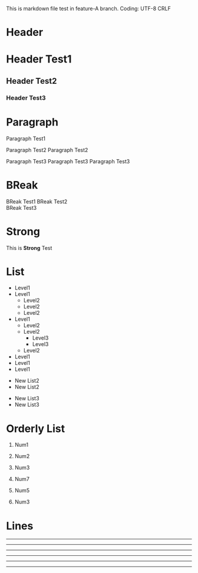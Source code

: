 This is markdown file test in feature-A branch.
Coding: UTF-8 CRLF

# Header

# Header Test1

## Header Test2

### Header Test3

# Paragraph

Paragraph Test1

Paragraph Test2
Paragraph Test2

Paragraph Test3
Paragraph Test3
Paragraph Test3

# BReak

BReak Test1 
BReak Test2  
BReak Test3   

# Strong

This is **Strong** Test

# List

* Level1
* Level1
  - Level2
  - Level2
  - Level2
* Level1
  - Level2
  - Level2
    + Level3
    + Level3
  - Level2
* Level1
* Level1
* Level1
- New List2
- New List2
+ New List3
+ New List3

# Orderly List

1. Num1
2. Num2
3. Num3

7. Num7
5. Num5
3. Num3

# Lines

***

* * *

*****

- - - 

--------------------------

---
